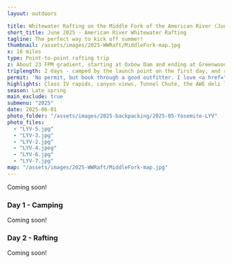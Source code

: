 ```yaml
---
layout: outdoors

title: Whitewater Rafting on the Middle Fork of the American River (June 2025)
short_title: June 2025 - American River Whitewater Rafting
tagline: The perfect way to kick off summer!
thumbnail: /assets/images/2025-WWRaft/MiddleFork-map.jpg
x: 18 miles
type: Point-to-point rafting trip
z: About 23 FPM gradient, starting at Oxbow Dam and ending at Greenwood Bridge 
triplength: 2 days - camped by the launch point on the first day, and rafted the second day. 
permit: 'No permit, but book through a good outfitter. I love <a href="https://www.americanwhitewater.com/" target="_blank" rel="noopener">American Whitewater Expeditions</a>!'
highlights: Class IV rapids, canyon views, Tunnel Chute, the AWE deli lunch on the river. 
season: Late spring
main_exclude: true
submenu: "2025"
date: 2025-06-01
photo_folder: "/assets/images/2025-backpacking/2025-05-Yosemite-LYV"
photo_files:
  - "LYV-5.jpg"
  - "LYV-3.jpg"
  - "LYV-2.jpg"
  - "LYV-4.jpeg"
  - "LYV-6.jpg"
  - "LYV-7.jpg"
map: "/assets/images/2025-WWRaft/MiddleFork-map.jpg"
---
```


<div class="row">
<p>Coming soon!</p>
</div>

<div class="row">
<div class="6u 12u$(small)">
<h3>Day 1 - Camping</h3>
  <p>Coming soon!</p>
</div>
<div class="6u$ 12u$(small)">
	<h3>Day 2 - Rafting</h3>
	<p>Coming soon!</p>
</div>
</div>



